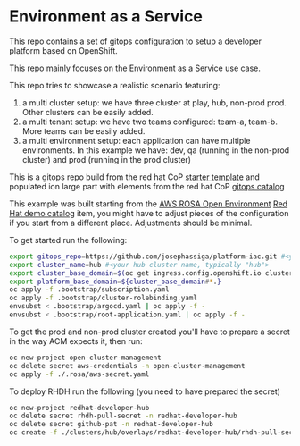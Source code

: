 # Environment as a Service

This repo contains a set of gitops configuration to setup a developer platform based on OpenShift.

This repo mainly focuses on the Environment as a Service use case.

This repo tries to showcase a realistic scenario featuring:

1. a multi cluster setup: we have three cluster at play, hub, non-prod prod. Other clusters can be easily added.
2. a multi tenant setup: we have two teams configured: team-a, team-b. More teams can be easily added.
3. a multi environment setup: each application can have multiple environments. In this example we have: dev, qa (running in the non-prod cluster) and prod (running in the prod cluster)

This is a gitops repo build from the red hat CoP [starter template](https://github.com/redhat-cop/gitops-standards-repo-template) and populated ion large part with elements from the red hat CoP [gitops catalog](https://github.com/redhat-cop/gitops-catalog)

This example was built starting from the [AWS ROSA Open Environment](https://demo.redhat.com/catalog?search=rosa&item=babylon-catalog-prod%2Fsandboxes-gpte.rosa.prod) [Red Hat demo catalog](https://demo.redhat.com/catalog) item, you might have to adjust pieces of the configuration if you start from a different place. Adjustments should be minimal. 

To get started run the following:

```sh
export gitops_repo=https://github.com/josephassiga/platform-iac.git #<your newly created repo>
export cluster_name=hub #<your hub cluster name, typically "hub">
export cluster_base_domain=$(oc get ingress.config.openshift.io cluster --template={{.spec.domain}} | sed -e "s/^apps.//")
export platform_base_domain=${cluster_base_domain#*.}
oc apply -f .bootstrap/subscription.yaml
oc apply -f .bootstrap/cluster-rolebinding.yaml
envsubst < .bootstrap/argocd.yaml | oc apply -f -
envsubst < .bootstrap/root-application.yaml | oc apply -f -
```

To get the prod and non-prod cluster created you'll have to prepare a secret in the way ACM expects it, then run:

```sh
oc new-project open-cluster-management
oc delete secret aws-credentials -n open-cluster-management
oc apply -f ./.rosa/aws-secret.yaml
```

To deploy RHDH run the following (you need to have prepared the secret)
```sh
oc new-project redhat-developer-hub
oc delete secret rhdh-pull-secret -n redhat-developer-hub
oc delete secret github-pat -n redhat-developer-hub
oc create -f ./clusters/hub/overlays/redhat-developer-hub/rhdh-pull-secret.yaml -n redhat-developer-hub
```

